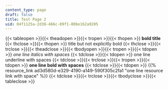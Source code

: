 ```yaml
---
content_type: page
draft: false
title: Test Page 2
uid: 04f1125a-2d38-466c-89f1-80be162a9205
---
```

{{< tableopen >}}{{< theadopen >}}{{< tropen >}}{{< thopen >}}
**bold title**
{{< thclose >}}{{< thopen >}}
title but not explicitly bold
{{< thclose >}}{{< trclose >}}{{< theadclose >}}{{< tbodyopen >}}{{< tropen >}}{{< tdopen >}}
_one line italics with spaces_
{{< tdclose >}}{{< tdopen >}}
one line underline with spaces
{{< tdclose >}}{{< trclose >}}{{< tropen >}}{{< tdopen >}}
**one line bold with spaces**
{{< tdclose >}}{{< tdopen >}}
{{% resource_link ad3d580d-e329-4190-a149-590f305c2fa1 "one line resource link with space" %}}
{{< tdclose >}}{{< trclose >}}{{< tbodyclose >}}{{< tableclose >}}